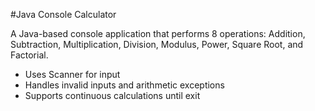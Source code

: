 #Java Console Calculator

A Java-based console application that performs 8 operations:
Addition, Subtraction, Multiplication, Division, Modulus, Power, Square Root, and Factorial.

- Uses Scanner for input  
- Handles invalid inputs and arithmetic exceptions  
- Supports continuous calculations until exit
